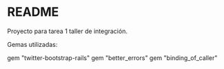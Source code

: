 # README

Proyecto para tarea 1 taller de integración.

Gemas utilizadas:

gem "twitter-bootstrap-rails"
gem "better_errors"
gem "binding_of_caller"
